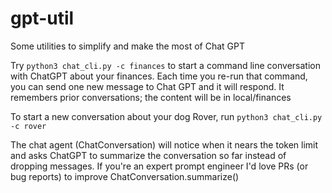 # gpt-util
Some utilities to simplify and make the most of Chat GPT

Try `python3 chat_cli.py -c finances` to start a command line conversation with ChatGPT about your finances. Each time you re-run that command, you can send one new message to Chat GPT and it will respond. It remembers prior conversations; the content will be in local/finances

To start a new conversation about your dog Rover, run `python3 chat_cli.py -c rover`

The chat agent (ChatConversation) will notice when it nears the token limit and asks ChatGPT to summarize the conversation so far instead of dropping messages. If you're an expert prompt engineer I'd love PRs (or bug reports) to improve ChatConversation.summarize()
